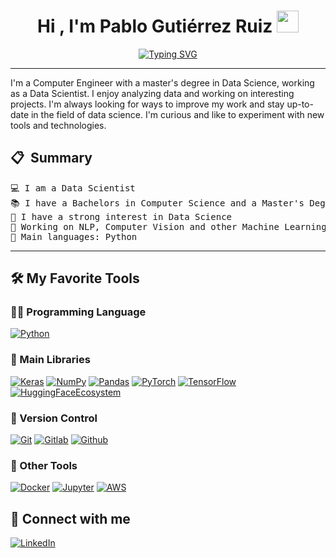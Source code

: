 <h1 align="center">Hi , I'm Pablo Gutiérrez Ruiz <img src="https://media.giphy.com/media/hvRJCLFzcasrR4ia7z/giphy.gif" width="35"></h1>
<p align="center">
  <a href="https://github.com/pablet"><img src="https://readme-typing-svg.herokuapp.com?font=Fira+Code&pause=1000&center=true&vCenter=true&width=435&lines=Data+Scientist;Computer+Engineer;Curious+about+new+technologies" alt="Typing SVG" /></a>
</p>

<hr>

I'm a Computer Engineer with a master's degree in Data Science, working as a Data Scientist. I enjoy analyzing data and working on interesting projects. I'm always looking for ways to improve my work and stay up-to-date in the field of data science. I'm curious and like to experiment with new tools and technologies.

## 📋 &nbsp;Summary

<pre>
💻 I am a Data Scientist
📚 I have a Bachelors in Computer Science and a Master's Degree in Data Science
📝 I have a strong interest in Data Science
🔭 Working on NLP, Computer Vision and other Machine Learning techniques, such as tree-based techniques
🌟 Main languages: Python
</pre>
<hr>


## 🛠️ My Favorite Tools

### 👨‍💻 Programming Language
<p>
  <a href="https://www.python.org/"><img alt="Python" src="https://img.shields.io/badge/Python%20-%2314354C.svg?logo=python&logoColor=white"></a>
</p>

### 📖 Main Libraries

<p>
    <a href="https://keras.io/"><img alt="Keras" src="https://img.shields.io/badge/Keras%20-%23D00000.svg?logo=Keras&logoColor=white"></a>
    <a href="https://numpy.org/"><img alt="NumPy" src="https://img.shields.io/badge/Numpy%20-%23013243.svg?logo=numpy&logoColor=white"></a>
    <a href="https://pandas.pydata.org/"><img alt="Pandas" src="https://img.shields.io/badge/Pandas%20-%23150458.svg?logo=pandas&logoColor=white"></a>
    <a href="https://pytorch.org/"><img alt="PyTorch" src="https://img.shields.io/badge/PyTorch%20-%23EE4C2C.svg?&logo=PyTorch&logoColor=white"></a>
    <a href="https://www.tensorflow.org/?hl=es-419"><img alt="TensorFlow" src="https://img.shields.io/badge/TensorFlow%20-%23FF6F00.svg?logo=TensorFlow&logoColor=white"></a>
    <a href="https://huggingface.co/"><img alt="HuggingFaceEcosystem" src="https://img.shields.io/badge/HuggingFaceEcosystem-FFFF00"></a>
</p>


### :bookmark: Version Control

<p>
  <a href="https://git-scm.com/"><img alt="Git" src="https://img.shields.io/badge/git%20-%23F05033.svg?&logo=git&logoColor=white"></a>
  <a href="https://gitlab.com/"><img alt="Gitlab" src="https://img.shields.io/badge/gitlab%20-%23181717.svg?&logo=gitlab&logoColor=white"></a>
  <a href="https://github.com/"><img alt="Github" src="https://img.shields.io/badge/github%20-%23121011.svg?&logo=github&logoColor=white"></a>
</p>


### 🧰 Other Tools

<p>
  <a href="https://www.docker.com/"><img alt="Docker" src="https://img.shields.io/badge/docker%20-%230db7ed.svg?&logo=docker&logoColor=white"></a>
  <a href="https://jupyter.org/"><img alt="Jupyter" src="https://img.shields.io/badge/Jupyter%20-%23F37626.svg?&logo=Jupyter&logoColor=white"></a>
  <a href="https://aws.amazon.com/es/"><img alt="AWS" src="https://img.shields.io/badge/AWS%20-%23FF9900.svg?&logo=amazon-aws&logoColor=white"></a>
</p>


## 📩 Connect with me


<p>
  <a href="https://es.linkedin.com/in/pablo-gutierrez-ruiz"><img alt="LinkedIn" src="https://img.shields.io/badge/linkedin%20-%230077B5.svg?&logo=linkedin&logoColor=white"></a>
</p>



<!--
### Hi there 👋

**pablet/pablet** is a ✨ _special_ ✨ repository because its `README.md` (this file) appears on your GitHub profile.

Here are some ideas to get you started:

- 🔭 I’m currently working on ...
- 🌱 I’m currently learning ...
- 👯 I’m looking to collaborate on ...
- 🤔 I’m looking for help with ...
- 💬 Ask me about ...
- 📫 How to reach me: ...
- 😄 Pronouns: ...
- ⚡ Fun fact: ...
-->
